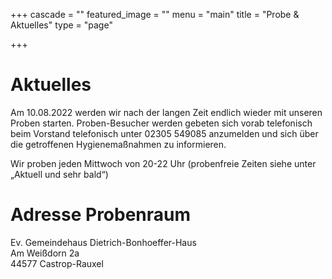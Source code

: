 +++
cascade = ""
featured_image = ""
menu = "main"
title = "Probe & Aktuelles"
type = "page"

+++
# Aktuelles

Am 10.08.2022 werden wir nach der langen Zeit endlich wieder mit unseren Proben starten. Proben-Besucher werden gebeten sich vorab telefonisch beim Vorstand telefonisch unter 02305 549085 anzumelden und sich über die getroffenen Hygienemaßnahmen zu informieren.

Wir proben jeden Mittwoch von 20-22 Uhr (probenfreie Zeiten siehe unter „Aktuell und sehr bald“)

# Adresse Probenraum

Ev. Gemeindehaus Dietrich-Bonhoeffer-Haus  
Am Weißdorn 2a  
44577 Castrop-Rauxel